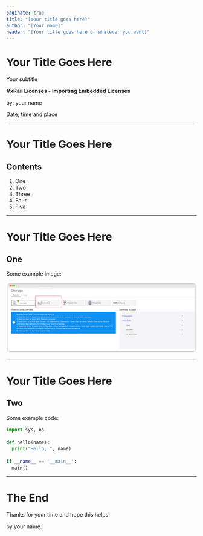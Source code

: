 ```yaml
---
paginate: true
title: "[Your title goes here]"
author: "[Your name]"
header: "[Your title goes here or whatever you want]"
---
```


<!-- _class: title -->

# Your Title Goes Here

Your subtitle

**VxRail Licenses - Importing Embedded Licenses**

by: your name

Date, time and place

---

# Your Title Goes Here
## Contents

1. One
2. Two
3. Three
4. Four
5. Five

---

# Your Title Goes Here
## One

Some example image:

![Example IMG](./template-example-img.png)

---

# Your Title Goes Here
## Two

Some example code:

```python
import sys, os

def hello(name):
  print("Hello, ", name)

if __name__ == '__main__':
  main()
```

---

<!-- _class: title -->

# The End

Thanks for your time and hope this helps!

by your name.
